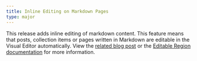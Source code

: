 ```yaml
---
title: Inline Editing on Markdown Pages
type: major
---
```



This release adds inline editing of markdown content. This feature means that posts, collection items or pages written in Markdown are editable in the Visual Editor automatically. View the [related blog post](http://cloudcannon.com/features/2016/04/11/inline-editing-of-markdown-pages/)&nbsp;or the [Editable Region documentation](/editing/editable-regions/) for more information.

&nbsp;